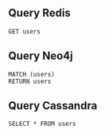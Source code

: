 ## Query Redis
    GET users

## Query Neo4j
    MATCH (users)
    RETURN users

## Query Cassandra
    SELECT * FROM users